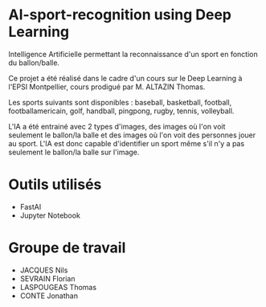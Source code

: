# AI-sport-recognition using Deep Learning
Intelligence Artificielle permettant la reconnaissance d'un sport en fonction du ballon/balle.

Ce projet a été réalisé dans le cadre d'un cours sur le Deep Learning à l'EPSI Montpellier, cours prodigué par M. ALTAZIN Thomas.

Les sports suivants sont disponibles : baseball, basketball, football, footballamericain, golf, handball, pingpong, rugby, tennis, volleyball.

L'IA a été entrainé avec 2 types d'images, des images où l'on voit seulement le ballon/la balle et des images où l'on voit des personnes jouer au sport.
L'IA est donc capable d'identifier un sport même s'il n'y a pas seulement le ballon/la balle sur l'image.

# Outils utilisés

- FastAI
- Jupyter Notebook

# Groupe de travail

- JACQUES Nils
- SEVRAIN Florian
- LASPOUGEAS Thomas
- CONTE Jonathan
